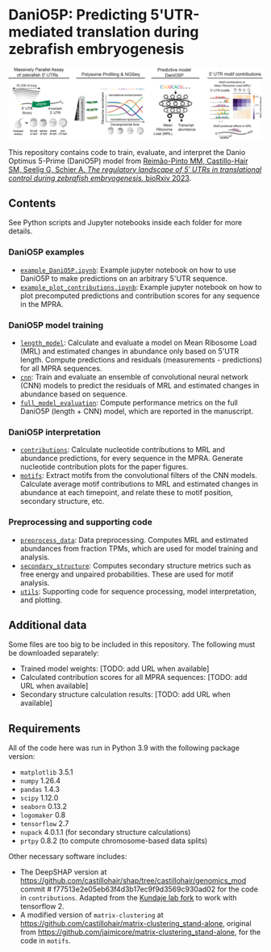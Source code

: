 # DaniO5P: Predicting 5'UTR-mediated translation during zebrafish embryogenesis

![plot](./header.png)

This repository contains code to train, evaluate, and interpret the Danio Optimus 5-Prime (DaniO5P) model from [Reimão-Pinto MM, Castillo-Hair SM, Seelig G, Schier A. *The regulatory landscape of 5′ UTRs in translational control during zebrafish embryogenesis.* bioRxiv 2023](https://www.biorxiv.org/content/10.1101/2023.11.23.568470v1).

## Contents
See Python scripts and Jupyter notebooks inside each folder for more details.

### DaniO5P examples
- [`example_DaniO5P.ipynb`](example_DaniO5P.ipynb): Example jupyter notebook on how to use DaniO5P to make predictions on an arbitrary 5'UTR sequence.
- [`example_plot_contributions.ipynb`](example_plot_contributions.ipynb): Example jupyter notebook on how to plot precomputed predictions and contribution scores for any sequence in the MPRA.

### DaniO5P model training
- [`length_model`](length_model): Calculate and evaluate a model on Mean Ribosome Load (MRL) and estimated changes in abundance only based on 5'UTR length. Compute predictions and residuals (measurements - predictions) for all MPRA sequences.
- [`cnn`](cnn): Train and evaluate an ensemble of convolutional neural network (CNN) models to predict the residuals of MRL and estimated changes in abundance based on sequence.
- [`full_model_evaluation`](full_model_evaluation): Compute performance metrics on the full DaniO5P (length + CNN) model, which are reported in the manuscript.

### DaniO5P interpretation
- [`contributions`](contributions): Calculate nucleotide contributions to MRL and abundance predictions, for every sequence in the MPRA. Generate nucleotide contribution plots for the paper figures.
- [`motifs`](motifs): Extract motifs from the convolutional filters of the CNN models. Calculate average motif contributions to MRL and estimated changes in abundance at each timepoint, and relate these to motif position, secondary structure, etc.

### Preprocessing and supporting code
- [`preprocess_data`](preprocess_data): Data preprocessing. Computes MRL and estimated abundances from fraction TPMs, which are used for model training and analysis.
- [`secondary_structure`](secondary_structure): Computes secondary structure metrics such as free energy and unpaired probabilities. These are used for motif analysis.
- [`utils`](utils): Supporting code for sequence processing, model interpretation, and plotting.

## Additional data

Some files are too big to be included in this repository. The following must be downloaded separately:

- Trained model weights: [TODO: add URL when available]
- Calculated contribution scores for all MPRA sequences: [TODO: add URL when available]
- Secondary structure calculation results: [TODO: add URL when available]

## Requirements
All of the code here was run in Python 3.9 with the following package version:
- `matplotlib` 3.5.1
- `numpy` 1.26.4
- `pandas` 1.4.3
- `scipy` 1.12.0
- `seaborn` 0.13.2
- `logomaker` 0.8
- `tensorflow` 2.7
- `nupack` 4.0.1.1 (for secondary structure calculations)
- `prtpy` 0.8.2 (to compute chromosome-based data splits)

Other necessary software includes:
- The DeepSHAP version at https://github.com/castillohair/shap/tree/castillohair/genomics_mod commit # f77513e2e05eb63f4d3b17ec9f9d3569c930ad02 for the code in `contributions`. Adapted from the [Kundaje lab fork](https://github.com/kundajelab/shap) to work with tensorflow 2.
- A modified version of `matrix-clustering` at https://github.com/castillohair/matrix-clustering_stand-alone, original from https://github.com/jaimicore/matrix-clustering_stand-alone, for the code in `motifs`.

